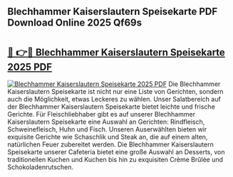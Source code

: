 ## Blechhammer Kaiserslautern Speisekarte PDF Download Online 2025 Qf69s

# <h2><a href="http://gcaoafc.nevu.top/?p=Blechhammer+Kaiserslautern+Speisekarte">🔗 👉🔴 Blechhammer Kaiserslautern Speisekarte 2025 PDF</a></h2>

[![Blechhammer Kaiserslautern Speisekarte 2025 PDF](https://i.imgur.com/dBaPXMq.png)](http://gcaoafc.nevu.top/?p=Blechhammer+Kaiserslautern+Speisekarte)
Die Blechhammer Kaiserslautern Speisekarte ist nicht nur eine Liste von Gerichten, sondern auch die Möglichkeit, etwas Leckeres zu wählen. Unser Salatbereich auf der Blechhammer Kaiserslautern Speisekarte bietet leichte und frische Gerichte. Für Fleischliebhaber gibt es auf unserer Blechhammer Kaiserslautern Speisekarte eine Auswahl an Gerichten: Rindfleisch, Schweinefleisch, Huhn und Fisch. Unseren Auserwählten bieten wir exquisite Gerichte wie Schaschlik und Steak an, die auf einem alten, natürlichen Feuer zubereitet werden. Die Blechhammer Kaiserslautern Speisekarte unserer Cafeteria bietet eine große Auswahl an Desserts, von traditionellen Kuchen und Kuchen bis hin zu exquisiten Crème Brûlée und Schokoladenrutschen.
